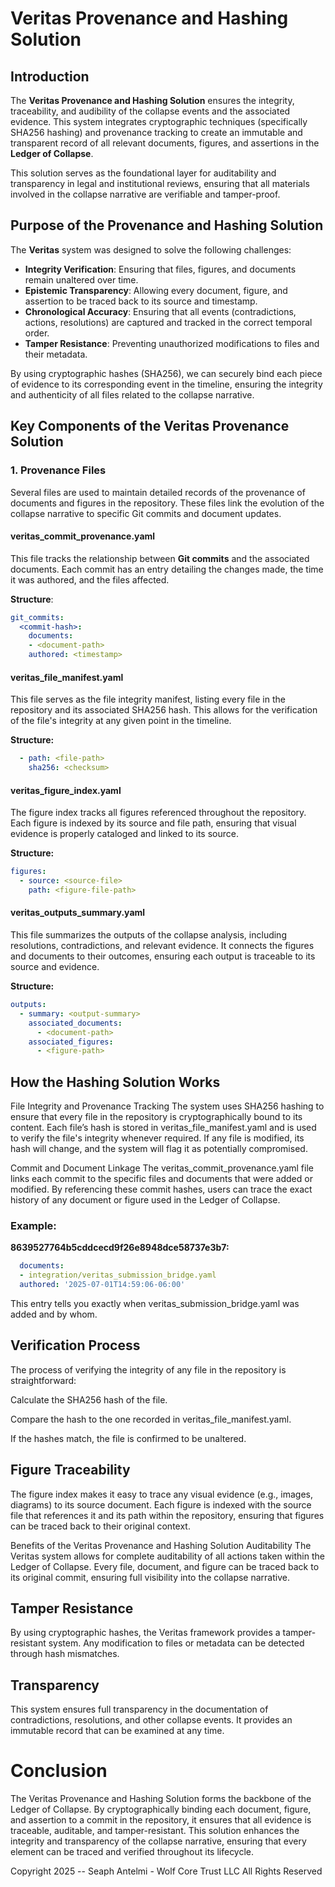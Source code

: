 # Veritas Provenance and Hashing Solution

## Introduction
The **Veritas Provenance and Hashing Solution** ensures the integrity, traceability, and audibility of the collapse events and the associated evidence. This system integrates cryptographic techniques (specifically SHA256 hashing) and provenance tracking to create an immutable and transparent record of all relevant documents, figures, and assertions in the **Ledger of Collapse**.

This solution serves as the foundational layer for auditability and transparency in legal and institutional reviews, ensuring that all materials involved in the collapse narrative are verifiable and tamper-proof.

## Purpose of the Provenance and Hashing Solution
The **Veritas** system was designed to solve the following challenges:

- **Integrity Verification**: Ensuring that files, figures, and documents remain unaltered over time.
- **Epistemic Transparency**: Allowing every document, figure, and assertion to be traced back to its source and timestamp.
- **Chronological Accuracy**: Ensuring that all events (contradictions, actions, resolutions) are captured and tracked in the correct temporal order.
- **Tamper Resistance**: Preventing unauthorized modifications to files and their metadata.

By using cryptographic hashes (SHA256), we can securely bind each piece of evidence to its corresponding event in the timeline, ensuring the integrity and authenticity of all files related to the collapse narrative.

## Key Components of the Veritas Provenance Solution

### 1. Provenance Files
Several files are used to maintain detailed records of the provenance of documents and figures in the repository. These files link the evolution of the collapse narrative to specific Git commits and document updates.

#### **veritas_commit_provenance.yaml**
This file tracks the relationship between **Git commits** and the associated documents. Each commit has an entry detailing the changes made, the time it was authored, and the files affected.

**Structure**:
```yaml
git_commits:
  <commit-hash>:
    documents:
    - <document-path>
    authored: <timestamp>
```

#### **veritas_file_manifest.yaml**
This file serves as the file integrity manifest, listing every file in the repository and its associated SHA256 hash. This allows for the verification of the file's integrity at any given point in the timeline.

**Structure:**
```yaml
  - path: <file-path>
    sha256: <checksum>
```

#### **veritas_figure_index.yaml**
The figure index tracks all figures referenced throughout the repository. Each figure is indexed by its source and file path, ensuring that visual evidence is properly cataloged and linked to its source.

**Structure:**
```yaml
figures:
  - source: <source-file>
    path: <figure-file-path>
```

#### veritas_outputs_summary.yaml
This file summarizes the outputs of the collapse analysis, including resolutions, contradictions, and relevant evidence. It connects the figures and documents to their outcomes, ensuring each output is traceable to its source and evidence.

**Structure:**
```yaml
outputs:
  - summary: <output-summary>
    associated_documents:
      - <document-path>
    associated_figures:
      - <figure-path>
```

## How the Hashing Solution Works

File Integrity and Provenance Tracking
The system uses SHA256 hashing to ensure that every file in the repository is cryptographically bound to its content. Each file’s hash is stored in veritas_file_manifest.yaml and is used to verify the file's integrity whenever required. If any file is modified, its hash will change, and the system will flag it as potentially compromised.

Commit and Document Linkage
The veritas_commit_provenance.yaml file links each commit to the specific files and documents that were added or modified. By referencing these commit hashes, users can trace the exact history of any document or figure used in the Ledger of Collapse.

### Example:

**8639527764b5cddcecd9f26e8948dce58737e3b7:**
```yaml
  documents:
  - integration/veritas_submission_bridge.yaml
  authored: '2025-07-01T14:59:06-06:00'
```
This entry tells you exactly when veritas_submission_bridge.yaml was added and by whom.

## Verification Process
The process of verifying the integrity of any file in the repository is straightforward:

Calculate the SHA256 hash of the file.

Compare the hash to the one recorded in veritas_file_manifest.yaml.

If the hashes match, the file is confirmed to be unaltered.

## Figure Traceability
The figure index makes it easy to trace any visual evidence (e.g., images, diagrams) to its source document. Each figure is indexed with the source file that references it and its path within the repository, ensuring that figures can be traced back to their original context.

Benefits of the Veritas Provenance and Hashing Solution
Auditability
The Veritas system allows for complete auditability of all actions taken within the Ledger of Collapse. Every file, document, and figure can be traced back to its original commit, ensuring full visibility into the collapse narrative.

## Tamper Resistance
By using cryptographic hashes, the Veritas framework provides a tamper-resistant system. Any modification to files or metadata can be detected through hash mismatches.

## Transparency
This system ensures full transparency in the documentation of contradictions, resolutions, and other collapse events. It provides an immutable record that can be examined at any time.

# Conclusion
The Veritas Provenance and Hashing Solution forms the backbone of the Ledger of Collapse. By cryptographically binding each document, figure, and assertion to a commit in the repository, it ensures that all evidence is traceable, auditable, and tamper-resistant. This solution enhances the integrity and transparency of the collapse narrative, ensuring that every element can be traced and verified throughout its lifecycle.

Copyright 2025 -- Seaph Antelmi - Wolf Core Trust LLC
All Rights Reserved

